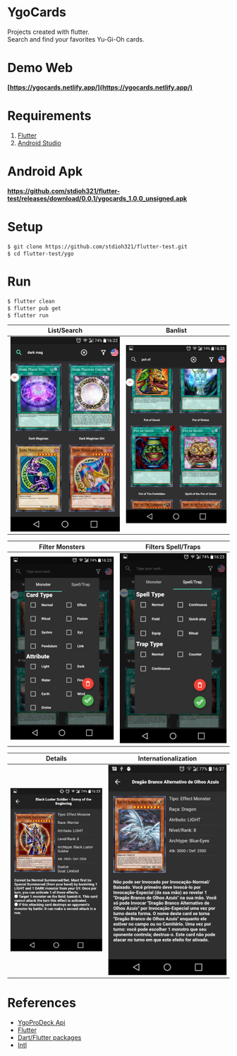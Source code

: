 # YgoCards

Projects created with flutter.<br/>
Search and find your favorites Yu-Gi-Oh cards.

# Demo Web
**[https://ygocards.netlify.app/](https://ygocards.netlify.app/)**

# Requirements
1. [Flutter](https://flutter.dev/docs/get-started/install)
2. [Android Studio](https://developer.android.com/studio)

# Android Apk
**https://github.com/stdioh321/flutter-test/releases/download/0.0.1/ygocards_1.0.0_unsigned.apk**

# Setup
```
$ git clone https://github.com/stdioh321/flutter-test.git
$ cd flutter-test/ygo
```
# Run
```
$ flutter clean
$ flutter pub get
$ flutter run
```
|List/Search   |Banlist    
:------:|:-------------:
![List](docs/screenshots/screenshot_01.png) | ![Banlist](docs/screenshots/screenshot_02.png)


|Filter Monsters |Filters Spell/Traps 
:---------:|:----:
![Filter Monsters](docs/screenshots/screenshot_03.png) | ![Filter Spell/Traps](docs/screenshots/screenshot_04.png)|

|Details |Internationalization 
:---------:|:----:
![Details](docs/screenshots/screenshot_05.png) | ![Internationalization](docs/screenshots/screenshot_06.png)|


# References
- [YgoProDeck Api](https://db.ygoprodeck.com/api-guide/)
- [Flutter](https://flutter.dev/)
- [Dart/Flutter packages](https://pub.dev/)
- [Intl](https://pub.dev/packages/intl)
